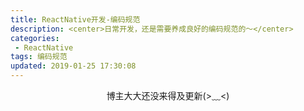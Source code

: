 ```yaml
---
title: ReactNative开发-编码规范
description: <center>日常开发，还是需要养成良好的编码规范的～</center>
categories:
 - ReactNative
tags: 编码规范
updated: 2019-01-25 17:30:08
---
```


<center>博主大大还没来得及更新(>﹏<)</center>

